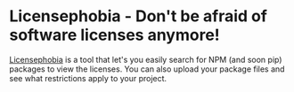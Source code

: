 # Licensephobia - Don't be afraid of software licenses anymore!

[Licensephobia](https://licensephobia.com) is a tool that let's you easily search for NPM (and soon pip) packages to view the licenses. You can also upload your package files and see what restrictions apply to your project.
